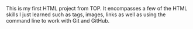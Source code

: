 This is my first HTML project from TOP. It encompasses a few of the HTML skills I just learned such as tags, images, links as well as using the command line to work with Git and GitHub.